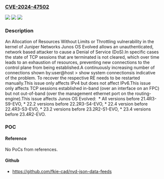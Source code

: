 ### [CVE-2024-47502](https://cve.mitre.org/cgi-bin/cvename.cgi?name=CVE-2024-47502)
![](https://img.shields.io/static/v1?label=Product&message=Junos%20OS%20Evolved&color=blue)
![](https://img.shields.io/static/v1?label=Version&message=0%3C%2021.4R3-S9-EVO%20&color=brighgreen)
![](https://img.shields.io/static/v1?label=Vulnerability&message=CWE-770%20Allocation%20of%20Resources%20Without%20Limits%20or%20Throttling&color=brighgreen)

### Description

An Allocation of Resources Without Limits or Throttling vulnerability in the kernel of Juniper Networks Junos OS Evolved allows an unauthenticated, network based attacker to cause a Denial of Service (DoS).In specific cases the state of TCP sessions that are terminated is not cleared, which over time leads to an exhaustion of resources, preventing new connections to the control plane from being established.A continuously increasing number of connections shown by:user@host > show system connectionsis indicative of the problem. To recover the respective RE needs to be restarted manually.This issue only affects IPv4 but does not affect IPv6.This issue only affects TCP sessions established in-band (over an interface on an FPC) but not out-of-band (over the management ethernet port on the routing-engine).This issue affects Junos OS Evolved:   *  All versions before 21.4R3-S9-EVO,  *  22.2 versions before 22.2R3-S4-EVO,  *  22.4 version before 22.4R3-S3-EVO,  *  23.2 versions before 23.2R2-S1-EVO,  *  23.4 versions before 23.4R2-EVO.

### POC

#### Reference
No PoCs from references.

#### Github
- https://github.com/fkie-cad/nvd-json-data-feeds

